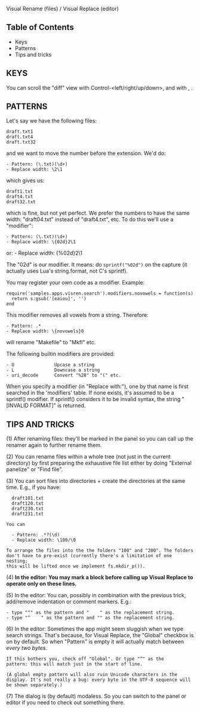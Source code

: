 Visual Rename (files) / Visual Replace (editor)

Table of Contents
-----------------

- Keys
- Patterns
- Tips and tricks

KEYS
----

You can scroll the "diff" view with Control-<left/right/up/down>, and
with <PgUp>, <PgDn>.

PATTERNS
--------

Let's say we have the following files:

    draft.txt1
    draft.txt4
    draft.txt32

and we want to move the number before the extension. We'd do:

    - Pattern: (\.txt)(\d+)
    - Replace width: \2\1

which gives us:

    draft1.txt
    draft4.txt
    draft32.txt

which is fine, but not yet perfect. We prefer the numbers to have the
same width: "draft04.txt" instead of "draft4.txt", etc. To do this we'll
use a "modifier":

    - Pattern: (\.txt)(\d+)
    - Replace width: \{02d}2\1
or:
    - Replace width: \{%02d}2\1

The "02d" is our modifier. It means: do `sprintf("%02d")` on the
capture (it actually uses Lua's string.format, not C's sprintf).

You may register your own code as a modifier. Example:

    require('samples.apps.visren.search').modifiers.novowels = function(s)
      return s:gsub('[eaiou]', '')
    end

This modifier removes all vowels from a string. Therefore:

    - Pattern: .*
    - Replace width: \{novowels}0

will rename "Makefile" to "Mkfl" etc.

The following builtin modifiers are provided:

    - U               Upcase a string
    - L               Downcase a string
    - uri_decode      Convert "%28" to "(" etc.

When you specify a modifier (in "Replace with:"), one by that name is
first searched in the 'modifiers' table. If none exists, it's assumed to
be a sprintf() modifier. If sprintf() considers it to be invalid syntax,
the string "[INVALID FORMAT]" is returned.

TIPS AND TRICKS
---------------

(1) After renaming files: they'll be marked in the panel so you can call up the
    renamer again to further rename them.

(2) You can rename files within a whole tree (not just in the current directory)
    by first preparing the exhaustive file list either by doing "External
    panelize" or "Find file".

(3) You can sort files into directories + create the directories at the same
    time. E.g., if you have:

      draft101.txt
      draft120.txt
      draft230.txt
      draft231.txt

    You can

      - Pattern: .*?(\d)
      - Replace width: \100/\0

    To arrange the files into the the folders "100" and "200". The folders
    don't have to pre-exist (currently there's a limitation of one nesting;
    this will be lifted once we implement fs.mkdir_p()).

(4) **In the editor: You may mark a block before calling up Visual Replace
    to operate only on these lines.**

(5) In the editor: You can, possibly in combination with the previous trick,
    add/remove indentation or comment markers. E.g.:

    - type "^" as the pattern and "    " as the replacement string.
    - type "^    " as the pattern and "" as the replacement string.

(6) In the editor: Sometimes the app might seem sluggish when we type search
    strings. That's because, for Visual Replace, the "Global" checkbox is on
    by default. So when "Pattern" is empty it will actually match between
    *every two bytes*.

    If this bothers you, check off "Global". Or type "^" as the
    pattern: this will match just in the start of line.

    (A global empty pattern will also ruin Unicode characters in the
    display. It's not really a bug: every byte in the UTF-8 sequence will
    be shown separately.)

(7) The dialog is (by default) modaless. So you can switch to the panel or
    editor if you need to check out something there.
